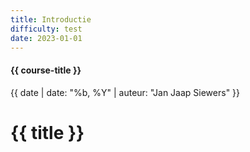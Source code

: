 ```yaml
---
title: Introductie
difficulty: test
date: 2023-01-01
---
```


#### {{ course-title }}
{{ date | date: "%b, %Y" | auteur: "Jan Jaap Siewers" }}

# {{ title }}
